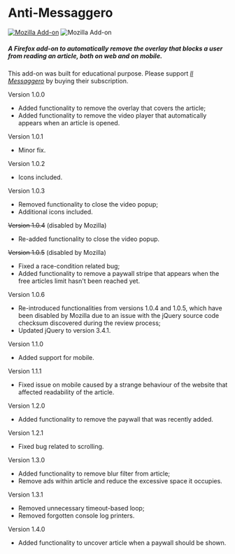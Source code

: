 # Anti-Messaggero
[![Mozilla Add-on](https://img.shields.io/amo/v/anti-messaggero)](https://addons.mozilla.org/en-US/firefox/addon/anti-messaggero/) ![Mozilla Add-on](https://img.shields.io/amo/users/anti-messaggero)
##### A Firefox add-on to automatically remove the overlay that blocks a user from reading an article, both on web and on mobile.

This add-on was built for educational purpose. Please support [_Il Messaggero_](www.ilmessaggero.it) by buying their subscription.

Version 1.0.0
- Added functionality to remove the overlay that covers the article;
- Added functionality to remove the video player that automatically appears when an article is opened.

Version 1.0.1
- Minor fix.

Version 1.0.2
- Icons included.

Version 1.0.3
- Removed functionality to close the video popup;
- Additional icons included.

~~Version 1.0.4~~ (disabled by Mozilla)
- Re-added functionality to close the video popup.

~~Version 1.0.5~~ (disabled by Mozilla)
- Fixed a race-condition related bug;
- Added functionality to remove a paywall stripe that appears when the free articles limit hasn't been reached yet.

Version 1.0.6
- Re-introduced functionalities from versions 1.0.4 and 1.0.5, which have been disabled by Mozilla due to an issue with the jQuery source code checksum discovered during the review process;
- Updated jQuery to version 3.4.1.

Version 1.1.0
- Added support for mobile.

Version 1.1.1
- Fixed issue on mobile caused by a strange behaviour of the website that affected readability of the article.

Version 1.2.0
- Added functionality to remove the paywall that was recently added.

Version 1.2.1
- Fixed bug related to scrolling.

Version 1.3.0
- Added functionality to remove blur filter from article;
- Remove ads within article and reduce the excessive space it occupies.

Version 1.3.1
- Removed unnecessary timeout-based loop;
- Removed forgotten console log printers.

Version 1.4.0
- Added functionality to uncover article when a paywall should be shown.
